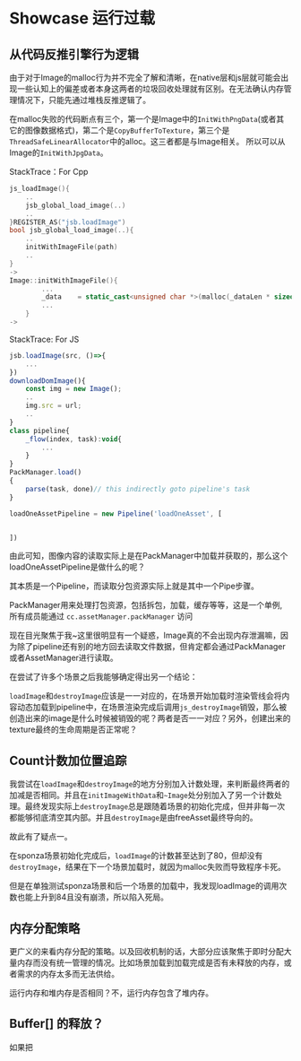 # Showcase 运行过载

## 从代码反推引擎行为逻辑

由于对于Image的malloc行为并不完全了解和清晰，在native层和js层就可能会出现一些认知上的偏差或者本身这两者的垃圾回收处理就有区别。在无法确认内存管理情况下，只能先通过堆栈反推逻辑了。

在malloc失败的代码断点有三个，第一个是Image中的`InitWithPngData`(或者其它的图像数据格式)，第二个是`CopyBufferToTexture`，第三个是`ThreadSafeLinearAllocator`中的alloc。这三者都是与Image相关。 所以可以从Image的`InitWithJpgData`。

StackTrace：For Cpp
```c++
js_loadImage(){
    ..
    jsb_global_load_image(..)
    ..
}REGISTER_AS("jsb.loadImage")
bool jsb_global_load_image(..){
    ..
    initWithImageFile(path)
    ..
}
-> 
Image::initWithImageFile(){
        ...
        _data    = static_cast<unsigned char *>(malloc(_dataLen * sizeof(unsigned char)));
        ...
    }
->
```
StackTrace: For JS
```js
jsb.loadImage(src, ()=>{
    ...
})
downloadDomImage(){
    const img = new Image();
    ..
    img.src = url;
    ..
}
class pipeline{
    _flow(index, task):void{
        ...
    }
}
PackManager.load()
{
    parse(task, done)// this indirectly goto pipeline's task
}

loadOneAssetPipeline = new Pipeline('loadOneAsset', [


])
```

由此可知，图像内容的读取实际上是在PackManager中加载并获取的，那么这个loadOneAssetPipeline是做什么的呢？

其本质是一个Pipeline，而读取分包资源实际上就是其中一个Pipe步骤。

PackManager用来处理打包资源，包括拆包，加载，缓存等等，这是一个单例, 所有成员能通过 `cc.assetManager.packManager` 访问

现在目光聚焦于我~这里很明显有一个疑惑，Image真的不会出现内存泄漏嘛，因为除了pipeline还有别的地方回去读取文件数据，但肯定都会通过PackManager或者AssetManager进行读取。

在尝试了许多个场景之后我能够确定得出另一个结论：

`loadImage`和`destroyImage`应该是一一对应的，在场景开始加载时渲染管线会将内容动态加载到pipeline中，在场景渲染完成后调用`js_destroyImage`销毁，那么被创造出来的image是什么时候被销毁的呢？两者是否一一对应？另外，创建出来的texture最终的生命周期是否正常呢？

## Count计数加位置追踪

我尝试在`loadImage`和`destroyImage`的地方分别加入计数处理，来判断最终两者的加减是否相同。并且在`initImageWithData`和`~Image`处分别加入了另一个计数处理。最终发现实际上`destroyImage`总是跟随着场景的初始化完成，但并非每一次都能够彻底清空其内部。并且`destroyImage`是由freeAsset最终导向的。

故此有了疑点一。

在sponza场景初始化完成后，`loadImage`的计数甚至达到了80，但却没有`destroyImage`，结果在下一个场景加载时，就因为malloc失败而导致程序卡死。

但是在单独测试sponza场景和后一个场景的加载中，我发现loadImage的调用次数也能上升到84且没有崩溃，所以陷入死局。

## 内存分配策略

更广义的来看内存分配的策略。以及回收机制的话，大部分应该聚焦于即时分配大量内存而没有统一管理的情况。比如场景加载到加载完成是否有未释放的内存，或者需求的内存太多而无法供给。

运行内存和堆内存是否相同？不，运行内存包含了堆内存。

## Buffer[] 的释放？

如果把